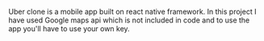 Uber clone is a mobile app built on react native framework. In this project I have used Google maps api which is not included in code and to use the app you'll have to use your own key.
